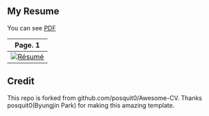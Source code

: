 ## My Resume

You can see [PDF](https://raw.githubusercontent.com/posquit0/Awesome-CV/master/examples/resume.pdf)

| Page. 1 | 
|:---:|
| [![Résumé](https://raw.githubusercontent.com/posquit0/Awesome-CV/master/examples/resume-0.png)](https://raw.githubusercontent.com/posquit0/Awesome-CV/master/examples/resume.pdf)  |


## Credit

This repo is forked from github.com/posquit0/Awesome-CV. Thanks posquit0(Byungjin Park) for making this amazing template. 